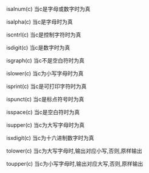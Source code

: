 isalnum(c)
当c是字母或数字时为真

isalpha(c)
当c是字母时为真

iscntrl(c)
当c是控制字符时为真

isdigit(c)
当c是数字时为真

isgraph(c)
当c不是空白符时为真

islower(c)
当c为小写字母时为真

isprint(c)
当c是可打印字符时为真

ispunct(c)
当c是标点符号时为真

isspace(c)
当c是空白符时为真

isupper(c)
当c为大写字母时为真

isxdigit(c)
当c为十六进制数字时为真

tolower(c)
当c为大写字母时,输出对应小写,否则,原样输出

toupper(c)
当c为小写字母时,输出对应大写,否则,原样输出
